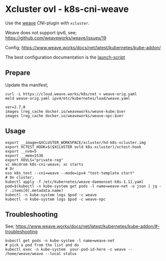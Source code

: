 # Xcluster ovl - k8s-cni-weave

Use the [weave](https://www.weave.works/) CNI-plugin with `xcluster`.

Weave does not support ipv6, see; https://github.com/weaveworks/weave/issues/19

Config; https://www.weave.works/docs/net/latest/kubernetes/kube-addon/

The best configuration documentation is the
[launch-script](https://github.com/weaveworks/weave/blob/master/prog/weave-kube/launch.sh)



## Prepare

Update the manifest;
```
curl -L https://cloud.weave.works/k8s/net > weave-orig.yaml
meld weave-orig.yaml ipv4/etc/kubernetes/load/weave.yaml
```

```
ver=2.7.0
images lreg_cache docker.io/weaveworks/weave-kube:$ver
images lreg_cache docker.io/weaveworks/weave-npc:$ver
```

## Usage

```
export __image=$XCLUSTER_WORKSPACE/xcluster/hd-k8s-xcluster.img
export XCTEST_HOOK=$($XCLUSTER ovld k8s-xcluster)/xctest-hook
export __nvm=5
export __mem=1536
export XOVLS="private-reg"
xc mkcdrom k8s-cni-weave; xc starts
# Or
eso k8s_test --cni=weave --mode=ipv4 "test-template start"
# On cluster;
kubectl apply -f /etc/kubernetes/weave-daemonset-k8s-1.11.yaml
pod=$(kubectl -n kube-system get pods -l name=weave-net -o json | jq -r .items[0].metadata.name)
kubectl -n kube-system logs $pod -c weave
kubectl -n kube-system logs $pod -c weave-npc
```

## Troubleshooting

See; https://www.weave.works/docs/net/latest/kubernetes/kube-addon/#-troubleshooting

```
kubectl get pods -n kube-system -l name=weave-net
# pick a pod from the list and do
kubectl exec -n kube-system  your-pod-id-here -c weave -- /home/weave/weave --local status
```
